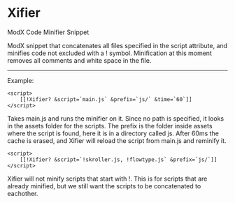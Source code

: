 Xifier
======

ModX Code Minifier Snippet

ModX snippet that concatenates all files specified in the script attribute, and minifies code not excluded with a ! symbol. Minification at this moment removes all comments and white space in the file.



------
Example:

	<script>
		[[!Xifier? &script=`main.js` &prefix=`js/` &time=`60`]]
	</script>
	
Takes main.js and runs the minifier on it. Since no path is specified, it looks in the assets folder for the scripts. 
The prefix is the folder inside assets where the script is found, here it is in a directory called js. After 60ms the 
cache is erased, and Xifier will reload the script from main.js and reminify it.


	<script>
		[[!Xifier? &script=`!skroller.js, !flowtype.js` &prefix=`js/`]]
	</script>

Xifier will not minify scripts that start with !. This is for scripts that are already minified, but we still want the
scripts to be concatenated to eachother.
